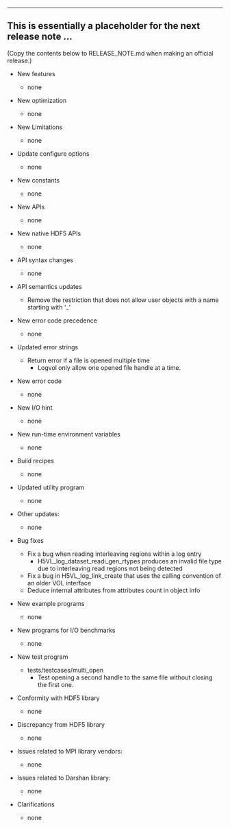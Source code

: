 ------------------------------------------------------------------------------
This is essentially a placeholder for the next release note ...
------------------------------------------------------------------------------
(Copy the contents below to RELEASE_NOTE.md when making an official release.)

* New features
  + none    

* New optimization
  + none

* New Limitations
  + none

* Update configure options
  + none

* New constants
  + none

* New APIs
  + none

* New native HDF5 APIs
  + none

* API syntax changes
  + none

* API semantics updates
  + Remove the restriction that does not allow user objects with a name starting with '_'

* New error code precedence
  + none

* Updated error strings
  + Return error if a file is opened multiple time
    + Logvol only allow one opened file handle at a time.

* New error code
  + none

* New I/O hint
  + none

* New run-time environment variables
  + none

* Build recipes
  + none

* Updated utility program
  + none

* Other updates:
  + none

* Bug fixes
  + Fix a bug when reading interleaving regions within a log entry
    + H5VL_log_dataset_readi_gen_rtypes produces an invalid file type due to interleaving read regions not being detected
  + Fix a bug in H5VL_log_link_create that uses the calling convention of an older VOL interface
  + Deduce internal attributes from attributes count in object info

* New example programs
  + none

* New programs for I/O benchmarks
  + none

* New test program
  + tests/testcases/multi_open
    + Test opening a second handle to the same file without closing the first one.

* Conformity with HDF5 library
  + none

* Discrepancy from HDF5 library
  + none

* Issues related to MPI library vendors:
  + none

* Issues related to Darshan library:
  + none

* Clarifications
  + none